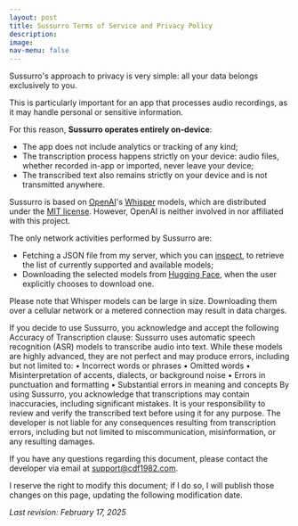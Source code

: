 ```yaml
---
layout: post
title: Sussurro Terms of Service and Privacy Policy
description:
image:
nav-menu: false
---
```

Sussurro's approach to privacy is very simple: all your data belongs exclusively to you.

This is particularly important for an app that processes audio recordings, as it may handle personal or sensitive information.

For this reason, **Sussurro operates entirely on-device**:
- The app does not include analytics or tracking of any kind;
- The transcription process happens strictly on your device: audio files, whether recorded in-app or imported, never leave your device;
- The transcribed text also remains strictly on your device and is not transmitted anywhere.

Sussurro is based on [OpenAI](https://openai.com)'s [Whisper](https://github.com/openai/whisper) models, which are distributed under the [MIT license](https://github.com/openai/whisper/blob/main/LICENSE). However, OpenAI is neither involved in nor affiliated with this project.

The only network activities performed by Sussurro are:
- Fetching a JSON file from my server, which you can [inspect](https://cdf1982.com/sussurro/sussurro-models.json), to retrieve the list of currently supported and available models;
- Downloading the selected models from [Hugging Face](https://huggingface.co), when the user explicitly chooses to download one.

Please note that Whisper models can be large in size. Downloading them over a cellular network or a metered connection may result in data charges.

If you decide to use Sussurro, you acknowledge and accept the following Accuracy of Transcription clause:
Sussurro uses automatic speech recognition (ASR) models to transcribe audio into text. While these models are highly advanced, they are not perfect and may produce errors, including but not limited to:
	•	Incorrect words or phrases
	•	Omitted words
	•	Misinterpretation of accents, dialects, or background noise
	•	Errors in punctuation and formatting
    •   Substantial errors in meaning and concepts
By using Sussurro, you acknowledge that transcriptions may contain inaccuracies, including significant mistakes. It is your responsibility to review and verify the transcribed text before using it for any purpose. The developer is not liable for any consequences resulting from transcription errors, including but not limited to miscommunication, misinformation, or any resulting damages.

If you have any questions regarding this document, please contact the developer via email at [support@cdf1982.com](support@cdf1982.com).

I reserve the right to modify this document; if I do so, I will publish those changes on this page, updating the following modification date.

*Last revision: February 17, 2025*